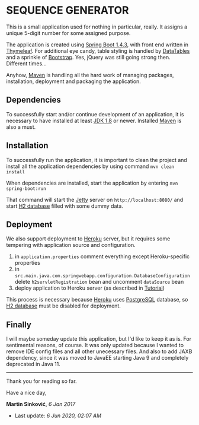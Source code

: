 # SEQUENCE GENERATOR
This is a small application used for nothing in particular, really. 
It assigns a unique 5-digit number for some assigned purpose.

The application is created using [Spring Boot 1.4.3], with front end written in [Thymeleaf].
For additional eye candy, table styling is handled by [DataTables] and a sprinkle of [Bootstrap]. 
Yes, jQuery was still going strong then. Different times...

Anyhow, [Maven] is handling all the hard work of managing packages, installation, deployment and packaging the application.

## Dependencies
To successfully start and/or continue development of an application, it is necessary to have installed at least [JDK 1.8] or newer.
Installed [Maven] is also a must.

## Installation
To successfully run the application, it is important to clean the project and install all the application dependencies by using command
```mvn clean install```

When dependencies are installed, start the application by entering
```mvn spring-boot:run```

That command will start the [Jetty] server on `http://localhost:8080/` and start [H2 database] filled with some dummy data.

## Deployment
We also support deployment to [Heroku] server, but it requires some tempering with application source and configuration.
1) in `application.properties` comment everything except Heroku-specific properties
1) in `src.main.java.com.springwebapp.configuration.DatabaseConfiguration` delete `h2servletRegistration` bean and uncomment `dataSource` bean
1) deploy application to Heroku server (as described in [Tutorial])

This process is necessary because [Heroku] uses [PostgreSQL] database, so [H2 database] must be disabled for deployment.

## Finally
I will maybe someday update this application, but I'd like to keep it as is. For sentimental reasons, of course.
It was only updated because I wanted to remove IDE config files and all other unecessary files. And also to add JAXB dependency, since it was moved to JavaEE starting Java 9 and completely deprecated in Java 11.

***
Thank you for reading so far.

Have a nice day,

__Martin Sinković__, *6 Jan 2017*

* Last update: *6 Jun 2020, 02:07 AM*

[Spring Boot 1.4.3]: https://docs.spring.io/autorepo/docs/spring-boot/1.4.3.BUILD-SNAPSHOT/reference/htmlsingle/
[Thymeleaf]: https://www.thymeleaf.org/
[DataTables]: https://datatables.net/
[Bootstrap]: http://getbootstrap.com
[Maven]: https://maven.apache.org/
[JDK 1.8]: https://openjdk.java.net/
[Jetty]: https://www.eclipse.org/jetty/
[H2 database]: https://www.h2database.com/html/main.html
[Heroku]: https://www.heroku.com/
[Tutorial]: https://devcenter.heroku.com/articles/heroku-cli#getting-started
[PostgreSQL]: https://www.postgresql.org/
